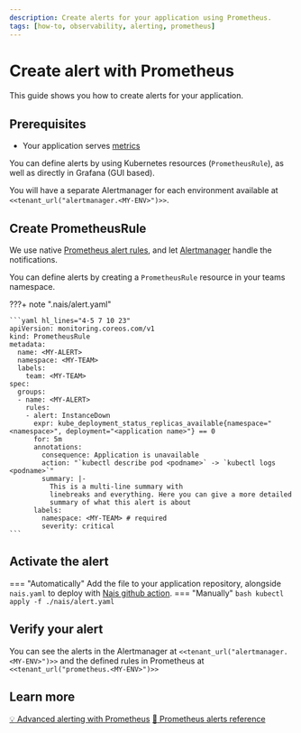 ```yaml
---
description: Create alerts for your application using Prometheus.
tags: [how-to, observability, alerting, prometheus]
---
```


# Create alert with Prometheus

This guide shows you how to create alerts for your application.

## Prerequisites

- Your application serves [metrics](../../metrics/how-to/expose.md)

You can define alerts by using Kubernetes resources (`PrometheusRule`), as well as directly in Grafana (GUI based).

You will have a separate Alertmanager for each environment available at `<<tenant_url("alertmanager.<MY-ENV>")>>`.

## Create PrometheusRule

We use native [Prometheus alert rules](https://prometheus.io/docs/prometheus/latest/configuration/alerting_rules/), and let [Alertmanager](https://prometheus.io/docs/alerting/latest/alertmanager/) handle the notifications.

You can define alerts by creating a `PrometheusRule` resource in your teams namespace.

???+ note ".nais/alert.yaml"

    ```yaml hl_lines="4-5 7 10 23"
    apiVersion: monitoring.coreos.com/v1
    kind: PrometheusRule
    metadata:
      name: <MY-ALERT>
      namespace: <MY-TEAM>
      labels:
        team: <MY-TEAM>
    spec:
      groups:
      - name: <MY-ALERT>
        rules:
        - alert: InstanceDown
          expr: kube_deployment_status_replicas_available{namespace="<namespace>", deployment="<application name>"} == 0
          for: 5m
          annotations:
            consequence: Application is unavailable
            action: "`kubectl describe pod <podname>` -> `kubectl logs <podname>`"
            summary: |-
              This is a multi-line summary with
              linebreaks and everything. Here you can give a more detailed
              summary of what this alert is about
          labels:
            namespace: <MY-TEAM> # required
            severity: critical
    ```

## Activate the alert

=== "Automatically"
    Add the file to your application repository, alongside `nais.yaml` to deploy with [Nais github action](../../../build/how-to/build-and-deploy.md).
=== "Manually"
    ```bash
    kubectl apply -f ./nais/alert.yaml
    ```

## Verify your alert

You can see the alerts in the Alertmanager at `<<tenant_url("alertmanager.<MY-ENV>")>>` and the defined rules in Prometheus at `<<tenant_url("prometheus.<MY-ENV>")>>`

## Learn more

[:bulb: Advanced alerting with Prometheus](prometheus-advanced.md)
[:book: Prometheus alerts reference](../reference/prometheusrule.md)
